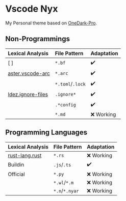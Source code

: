 # Vscode Nyx

My Personal theme based on [OneDark-Pro](https://github.com/Binaryify/OneDark-Pro).


## Non-Programmings

| Lexical Analysis    | File Pattern     | Adaptation |
| :------------------ | :--------------- | :--------- |
| [ ]  | `*.bf`          | ✔️         |
| [aster.vscode-arc]  | `*.arc`          | ✔️         |
|                     | `*.toml`/`.lock` | ✔️         |
| [ldez.ignore-files] | `.ignore*`       | ✔️         |
|                     | `.*config`       | ✔️         |
|                     | `*.md`           |  ❌️  Working |

## Programming Languages

| Lexical Analysis | File Pattern   | Adaptation  |
| :--------------- | :------------- | :---------- |
| [rust-lang.rust] | `*.rs`         | ❌️  Working |
| Buildin          | `.js`/`.ts`    | ✔️          |
| Official         | `*.py`         | ❌️  Working |
|                  | `*.wl`/`*.m`   | ❌️  Working |
|                  | `*.n`/`*.nyar` | ❌️  Working |

[aster.vscode-arc]: https://marketplace.visualstudio.com/items?itemName=Aster.vscode-arc
[rust-lang.rust]:https://marketplace.visualstudio.com/items?itemName=rust-lang.rust

[ldez.ignore-files]:https://marketplace.visualstudio.com/items?itemName=ldez.ignore-files
